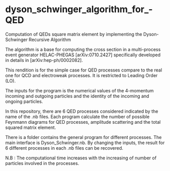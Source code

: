 # dyson_schwinger_algorithm_for_-QED
Computation of QEDs square matrix element by implementing the Dyson-Schwinger Recursive Algorithm

The algorithm is a base for computing the cross section in a multi-process event generator HELAC-PHEGAS [arXiv:0710.2427]
specifically developed in details in [arXiv:hep-ph/0002082]. 

This rendition is for the simple case for QED processes compare to the real one for QCD and electroweak processes. 
It is restricted to Leading Order (LO).

The inputs for the program is the numerical values of the 4-momentum incoming and outgoing particles and the identity of the 
incoming and ongoing particles.

In this repository, there are 6 QED processes considered indicated by the name of the .nb files. Each program calculate the number
of possible Feynmann diagrams for QED processes, amplitude scattering and the total squared matrix element.

There is a folder contains the general program for different processes. The main interface is Dyson_Schwinger.nb. By changing the inputs, the result for 6 different processes in each .nb files can be recovered. 

N.B : The computational time increases with the increasing of number of particles involved in the processes.
